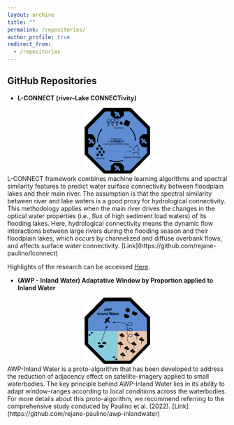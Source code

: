 ```yaml
---
layout: archive
title: ""
permalink: /repositories/
author_profile: true
redirect_from:
  - /repositories
---
```


## GitHub Repositories

* **L-CONNECT (river-Lake CONNECTivity)**
<div style="text-align: center;">
  <img src='/images/lconnect.png' width='150' height='auto' alt='AWP Inland Water Image' />
</div>
L-CONNECT framework combines machine learning algorithms and spectral similarity features to predict water surface connectivity between floodplain lakes and their main river. The assumption is that the spectral similarity between river and lake waters is a good proxy for hydrological connectivity. This methodology applies when the main river drives the changes in the optical water properties (i.e., flux of high sediment load waters) of its flooding lakes. Here, hydrological connectivity means the dynamic flow interactions between large rivers during the flooding season and their floodplain lakes, which occurs by channelized and diffuse overbank flows, and affects surface water connectivity.
[Link](https://github.com/rejane-paulino/lconnect)

Highlights of the research can be accessed [Here](https://arcg.is/10i0zX1).

* **(AWP - Inland Water) Adaptative Window by Proportion applied to Inland Water**
<div style="text-align: center;">
  <img src='/images/awpinlandwater.png' width='150' height='auto' alt='AWP Inland Water Image' />
</div>
AWP-Inland Water is a proto-algorithm that has been developed to address the reduction of adjacency effect on satellite-imagery applied to small waterbodies. The key principle behind AWP-Inland Water lies in its ability to adapt window-ranges according to local conditions across the waterbodies. For more details about this proto-algorithm, we recommend referring to the comprehensive study conduced by Paulino et al. (2022).
[Link](https://github.com/rejane-paulino/awp-inlandwater)
